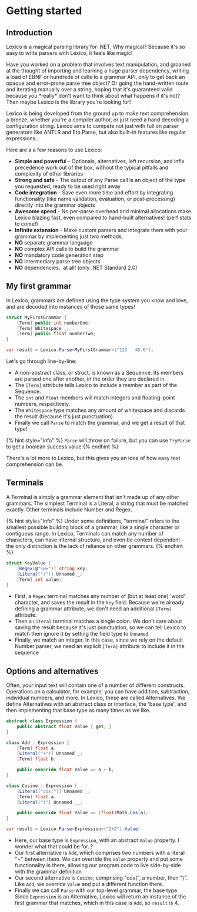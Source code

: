 # Getting started

## Introduction

Lexico is a magical parsing library for .NET. Why magical? Because it's so easy to write parsers with Lexico, it feels like magic!

Have you worked on a problem that involves text manipulation, and groaned at the thought of importing and learning a huge parser dependency, writing a load of EBNF or hundreds of calls to a grammar API, only to get back an opaque and error-prone parse tree object? Or going the hand-written route and iterating manually over a string, hoping that it's guaranteed valid because you \*really\* don't want to think about what happens if it's not? Then maybe Lexico is the library you're looking for!

Lexico is being developed from the ground up to make text comprehension a breeze, whether you're a compiler author, or just need a hand decoding a configuration string. Lexico aims to compete not just with full on parser generators like ANTLR and Eto.Parse, but also built-in features like regular expressions.

Here are a a few reasons to use Lexico:

* **Simple and powerfu**l - Optionals, alternatives, left recursion, and infix precedence work out of the box, without the typical pitfalls and complexity of other libraries
* **Strong and safe** - The output of any Parse call is an object of the type you requested, ready to be used right away
* **Code integration** - Save even more time and effort by integrating functionality \(like name validation, evaluation, or post-processing\) directly into the grammar objects
* **Awesome speed** - No per-parse overhead and minimal allocations make Lexico blazing fast, even compared to hand-built alternatives! \(perf stats to come!\)
* **Infinite extension** - Make custom parsers and integrate them with your grammar by implementing just two methods.
* **NO** separate grammar language
* **NO** complex API calls to build the grammar
* **NO** mandatory code generation step
* **NO** intermediary parse tree objects
* **NO** dependencies.. at all! \(only .NET Standard 2.0\)

## My first grammar

In Lexico, grammars are defined using the type system you know and love, and are decoded into instances of those same types!

```csharp
struct MyFirstGrammar {
    [Term] public int numberOne;
    [Term] Whitespace _;
    [Term] public float numberTwo;
}

var result = Lexico.Parse<MyFirstGrammar>("123   45.6");
```

Let's go through line-by-line:

* A non-abstract class, or struct, is known as a Sequence. Its members are parsed one after another, in the order they are declared in.
* The `[Term]` attribute tells Lexico to include a member as part of the Sequence.
* The `int` and `float` members will match integers and floating-point numbers, respectively.
* The `Whitespace` type matches any amount of whitespace and discards the result \(because it's just punctuation\).
* Finally we call `Parse` to match the grammar, and we get a result of that type!

{% hint style="info" %}
`Parse` will throw on failure, but you can use `TryParse` to get a boolean success value
{% endhint %}

There's a lot more to Lexico, but this gives you an idea of how easy text comprehension can be.

## Terminals

A Terminal is simply a grammar element that isn't made up of any other grammars. The simplest Terminal is a Literal, a string that must be matched exactly. Other terminals include Number and Regex.

{% hint style="info" %}
Under some definitions, "terminal" refers to the smallest possible building block of a grammar, like a single character or contiguous range. In Lexico, Terminals can match any number of characters, can have internal structure, and even be context dependent - the only distinction is the lack of reliance on other grammars.
{% endhint %}

```csharp
struct KeyValue {
    [Regex(@"\w+")] string key;
    [Literal(":")] Unnamed _;
    [Term] int value;
}
```

* First, a `Regex` terminal matches any number of \(but at least one\) 'word' character, and saves the result in the `key` field. Because we're already defining a grammar attribute, we don't need an additional `[Term]` attribute.
* Then a `Literal` terminal matches a single colon. We don't care about saving the result because it's just punctuation, so we can tell Lexico to match then ignore it by setting the field type to `Unnamed` 
* Finally, we match an integer. In this case, since we rely on the default Number parser, we need an explicit `[Term]` attribute to include it in the sequence

## Options and alternatives

Often, your input text will contain one of a number of different constructs. Operations on a calculator, for example: you can have addition, subtraction, individual numbers, and more. In Lexico, these are called Alternatives. We define Alternatives with an abstract class or interface, the 'base type', and then implementing that base type as many times as we like.

```csharp
abstract class Expression {
    public abstract float Value { get; }
}

class Add : Expression {
    [Term] float a;
    [Literal("+")] Unnamed _;
    [Term] float b;

    public override float Value => a + b;
}

class Cosine : Expression {
    [Literal("cos(")] Unnamed _;
    [Term] float a;
    [Literal(")"] Unnamed __;

    public override float Value => (float)Math.Cos(a);
}

var result = Lexico.Parse<Expression>("2+2").Value;
```

* Here, our base type is `Expression`, with an abstract `Value` property. I wonder what that could be for..?
* Our first alternative is `Add`, which comprises two numbers with a literal "+" between them. We can override the `Value` property and put some functionality in there, allowing our program code to live side-by-side with the grammar definition
* Our second alternative is `Cosine`, comprising "cos\(", a number, then "\)". Like `Add`, we override `Value` and put a different function there.
* Finally we can call `Parse` with our top-level grammar, the base type. Since `Expression` is an Alternative, Lexico will return an instance of the first grammar that matches, which in this case is `Add`, so `result` is 4.

